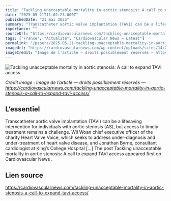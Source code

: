 ```yaml
---
title: "Tackling unacceptable mortality in aortic stenosis: A call to expand TAVI access"
date: "2025-05-21T11:02:23.000Z"
publishedDate: "21 mai 2025"
summary: "Transcatheter aortic valve implantation (TAVI) can be a lifesaving intervention for individuals with aortic stenosis (AS), but access to timely treatment remains a challenge. Wil Woan chief executive officer of the charity Heart Valve Voice, which seeks to address under-diagnosis and under-treatment of heart valve disease, and Jonathan Byrne, consultant cardiologist at King&#8217;s College Hospital [&#8230;] The post Tackling unacceptable mortality in aortic stenosis: A call to expand TAVI access appeared first on Cardiovascular News ."
importance: ""
sourceUrl: "https://cardiovascularnews.com/tackling-unacceptable-mortality-in-aortic-stenosis-a-call-to-expand-tavi-access/"
tags: ["France", "Actualité", "Cardiovascular News — Latest"]
permalink: "/papers/2025-05-21-tackling-unacceptable-mortality-in-aortic-stenosis-a-call-to-expand-tavi-access"
imageUrl: "https://cardiovascularnews.com/wp-content/uploads/sites/14/2024/01/Medical-students-1024x768-1.jpeg"
imageCredit: "Image de l’article — droits possiblement réservés — https://cardiovascularnews.com/tackling-unacceptable-mortality-in-aortic-stenosis-a-call-to-expand-tavi-access/"
---
```


![Tackling unacceptable mortality in aortic stenosis: A call to expand TAVI access](https://cardiovascularnews.com/wp-content/uploads/sites/14/2024/01/Medical-students-1024x768-1.jpeg)

*Crédit image : Image de l’article — droits possiblement réservés — https://cardiovascularnews.com/tackling-unacceptable-mortality-in-aortic-stenosis-a-call-to-expand-tavi-access/*

## L’essentiel

Transcatheter aortic valve implantation (TAVI) can be a lifesaving intervention for individuals with aortic stenosis (AS), but access to timely treatment remains a challenge. Wil Woan chief executive officer of the charity Heart Valve Voice, which seeks to address under-diagnosis and under-treatment of heart valve disease, and Jonathan Byrne, consultant cardiologist at King&#8217;s College Hospital [&#8230;] The post Tackling unacceptable mortality in aortic stenosis: A call to expand TAVI access appeared first on Cardiovascular News .

## Lien source

https://cardiovascularnews.com/tackling-unacceptable-mortality-in-aortic-stenosis-a-call-to-expand-tavi-access/
